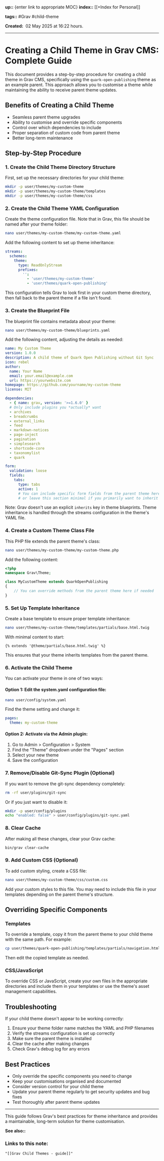 **up::** {enter link to appropriate MOC}
**index::** [[+Index for Personal]]

**tags::** #Grav #child-theme 

**Created:**  02 May 2025 at  16:22 hours.
___
# Creating a Child Theme in Grav CMS: Complete Guide

This document provides a step-by-step procedure for creating a child theme in Grav CMS, specifically using the `quark-open-publishing` theme as an example parent. This approach allows you to customise a theme while maintaining the ability to receive parent theme updates.

## Benefits of Creating a Child Theme
- Seamless parent theme upgrades
- Ability to customise and override specific components
- Control over which dependencies to include
- Proper separation of custom code from parent theme
- Better long-term maintenance

## Step-by-Step Procedure

### 1. Create the Child Theme Directory Structure

First, set up the necessary directories for your child theme:

```bash
mkdir -p user/themes/my-custom-theme
mkdir -p user/themes/my-custom-theme/templates
mkdir -p user/themes/my-custom-theme/css
```

### 2. Create the Child Theme YAML Configuration

Create the theme configuration file. Note that in Grav, this file should be named after your theme folder:

```bash
nano user/themes/my-custom-theme/my-custom-theme.yaml
```

Add the following content to set up theme inheritance:

```yaml
streams:
  schemes:
    theme:
      type: ReadOnlyStream
      prefixes:
        '': 
          - 'user/themes/my-custom-theme'
          - 'user/themes/quark-open-publishing'
```

This configuration tells Grav to look first in your custom theme directory, then fall back to the parent theme if a file isn't found.

### 3. Create the Blueprint File

The blueprint file contains metadata about your theme:

```bash
nano user/themes/my-custom-theme/blueprints.yaml
```

Add the following content, adjusting the details as needed:

```yaml
name: My Custom Theme
version: 1.0.0
description: A child theme of Quark Open Publishing without Git Sync
icon: rebel
author:
  name: Your Name
  email: your.email@example.com
  url: https://yourwebsite.com
homepage: https://github.com/yourname/my-custom-theme
license: MIT

dependencies:
  - { name: grav, version: '>=1.6.0' }
  # Only include plugins you *actually* want
  - archives
  - breadcrumbs
  - external_links
  - feed
  - markdown-notices
  - page-inject
  - pagination
  - simplesearch
  - shortcode-core
  - taxonomylist
  - quark

form:
  validation: loose
  fields:
    tabs:
      type: tabs
      active: 1
      # You can include specific form fields from the parent theme here
      # or leave this section minimal if you primarily want to inherit
```

Note: Grav doesn't use an explicit `inherits` key in theme blueprints. Theme inheritance is handled through the streams configuration in the theme's YAML file.

### 4. Create a Custom Theme Class File

This PHP file extends the parent theme's class:

```bash
nano user/themes/my-custom-theme/my-custom-theme.php
```

Add the following content:

```php
<?php
namespace Grav\Theme;

class MyCustomTheme extends QuarkOpenPublishing
{
    // You can override methods from the parent theme here if needed
}
```

### 5. Set Up Template Inheritance

Create a base template to ensure proper template inheritance:

```bash
nano user/themes/my-custom-theme/templates/partials/base.html.twig
```

With minimal content to start:

```twig
{% extends '@theme/partials/base.html.twig' %}
```

This ensures that your theme inherits templates from the parent theme.

### 6. Activate the Child Theme

You can activate your theme in one of two ways:

#### Option 1: Edit the system.yaml configuration file:

```bash
nano user/config/system.yaml
```

Find the theme setting and change it:

```yaml
pages:
  theme: my-custom-theme
```

#### Option 2: Activate via the Admin plugin:

1. Go to Admin > Configuration > System
2. Find the "Theme" dropdown under the "Pages" section
3. Select your new theme
4. Save the configuration

### 7. Remove/Disable Git-Sync Plugin (Optional)

If you want to remove the git-sync dependency completely:

```bash
rm -rf user/plugins/git-sync
```

Or if you just want to disable it:

```bash
mkdir -p user/config/plugins
echo "enabled: false" > user/config/plugins/git-sync.yaml
```

### 8. Clear Cache

After making all these changes, clear your Grav cache:

```bash
bin/grav clear-cache
```

### 9. Add Custom CSS (Optional)

To add custom styling, create a CSS file:

```bash
nano user/themes/my-custom-theme/css/custom.css
```

Add your custom styles to this file. You may need to include this file in your templates depending on the parent theme's structure.

## Overriding Specific Components

### Templates

To override a template, copy it from the parent theme to your child theme with the same path. For example:

```bash
cp user/themes/quark-open-publishing/templates/partials/navigation.html.twig user/themes/my-custom-theme/templates/partials/navigation.html.twig
```

Then edit the copied template as needed.

### CSS/JavaScript

To override CSS or JavaScript, create your own files in the appropriate directories and include them in your templates or use the theme's asset management capabilities.

## Troubleshooting

If your child theme doesn't appear to be working correctly:

1. Ensure your theme folder name matches the YAML and PHP filenames
2. Verify the streams configuration is set up correctly
3. Make sure the parent theme is installed
4. Clear the cache after making changes
5. Check Grav's debug log for any errors

## Best Practices

- Only override the specific components you need to change
- Keep your customisations organised and documented
- Consider version control for your child theme
- Update your parent theme regularly to get security updates and bug fixes
- Test thoroughly after parent theme updates

---

This guide follows Grav's best practices for theme inheritance and provides a maintainable, long-term solution for theme customisation.

**See also::** 

### Links to this note:
```query
"[[Grav Child Themes - guide]]"
```

